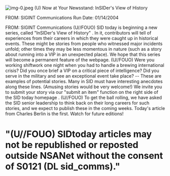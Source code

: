 ![img-0.jpeg](img-0.jpeg)
(U) Now at Your Newsstand: InSIDer's View of History

FROM: SIGINT Communications
Run Date: 01/14/2004

FROM: SIGINT Communications
(U//FOUO) SID today is beginning a new series, called "InSIDer's View of History" . In it, contributors will tell of experiences from their careers in which they were caught up in historical events. These might be stories from people who witnessed major incidents unfold; other times they may be less momentous in nature (such as a story about running into a VIP in an unexpected place). We hope that this series will become a permanent feature of the webpage.
(U//FOUO) Were you working shiftwork one night when you had to handle a brewing international crisis? Did you once brief a VIP on a critical piece of intelligence? Did you serve in the military and see an exceptional event take place? -- These are examples of potential stories. Many in SID must have interesting anecdotes along these lines. (Amusing stories would be very welcome!) We invite you to submit your story via our "submit an item" function on the right side of the SID today homepage .
(U//FOUO) To get the ball rolling, we have asked the SID senior leadership to think back on their long careers for such stories, and we expect to publish these in the coming weeks. Today's article from Charles Berlin is the first. Watch for future editions!

# "(U//FOUO) SIDtoday articles may not be republished or reposted outside NSANet without the consent of S0121 (DL sid_comms)."
